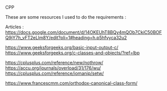 CPP

These are some resources I used to do the requirements :

Articles :
https://docs.google.com/document/d/14OKEUhT8BQy4mQOb7CkiC50BOFQ9jY7h_vFT2eLlm8Y/edit?pli=1#heading=h.p5hfvyca32u2


https://www.geeksforgeeks.org/basic-input-output-c/
https://www.geeksforgeeks.org/c-classes-and-objects/?ref=lbp

https://cplusplus.com/reference/new/nothrow/
https://accu.org/journals/overload/31/176/wu/
https://cplusplus.com/reference/iomanip/setw/


https://www.francescmm.com/orthodox-canonical-class-form/
